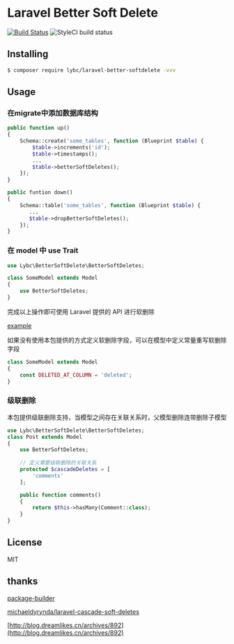 # Laravel Better Soft Delete
[![Build Status](https://travis-ci.org/lybc/laravel-better-softdelete.svg?branch=master)](https://travis-ci.org/lybc/laravel-better-softdelete)
![StyleCI build status](https://github.styleci.io/repos/160794118/shield) 
## Installing

```bash
$ composer require lybc/laravel-better-softdelete -vvv
```

## Usage

### 在migrate中添加数据库结构
```php
public function up()
{
    Schema::create('some_tables', function (Blueprint $table) {
        $table->increments('id');
        $table->timestamps();
        ...
        $table->betterSoftDeletes();
    });
}

public funtion down() 
{
    Schema::table('some_tables', function (Blueprint $table) {
       ...
       $table->dropBetterSoftDeletes();
    });
}
```

### 在 model 中 use Trait

```php
use Lybc\BetterSoftDelete\BetterSoftDeletes;

class SomeModel extends Model
{
    use BetterSoftDeletes;
}
```

完成以上操作即可使用 Laravel 提供的 API 进行软删除

[example](https://github.com/lybc/laravel-better-softdelete/blob/master/tests/DbSchemaTest.php)

如果没有使用本包提供的方式定义软删除字段，可以在模型中定义常量重写软删除字段

```php
class SomeModel extends Model
{
    const DELETED_AT_COLUMN = 'deleted';
}
```

### 级联删除

本包提供级联删除支持，当模型之间存在关联关系时，父模型删除连带删除子模型

```php
use Lybc\BetterSoftDelete\BetterSoftDeletes;
class Post extends Model
{
    use BetterSoftDeletes;
    
    // 定义需要级联删除的关联关系
    protected $cascadeDeletes = [
        'comments'
    ];

    public function comments()
    {
        return $this->hasMany(Comment::class);
    }
}

```

## License

MIT

## thanks
[package-builder](https://github.com/overtrue/package-builder)

[michaeldyrynda/laravel-cascade-soft-deletes](https://github.com/michaeldyrynda/laravel-cascade-soft-deletes)

[http://blog.dreamlikes.cn/archives/892](http://blog.dreamlikes.cn/archives/892)

